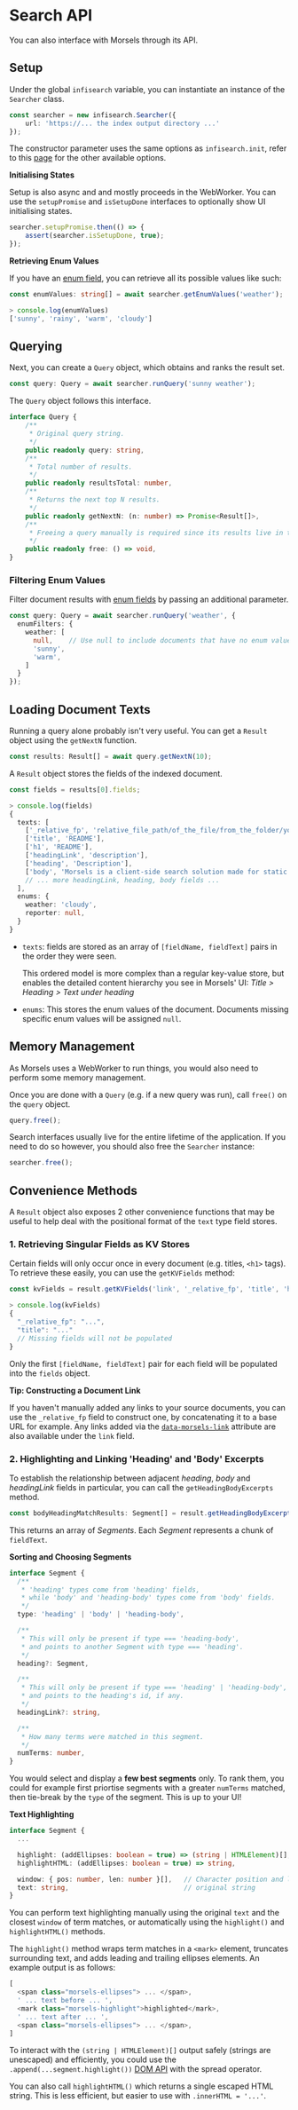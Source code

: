 # Search API

You can also interface with Morsels through its API.

## Setup

Under the global `infisearch` variable, you can instantiate an instance of the `Searcher` class.

```ts
const searcher = new infisearch.Searcher({
    url: 'https://... the index output directory ...'
});
```

The constructor parameter uses the same options as `infisearch.init`, refer to this [page](./search_configuration.md#search-functionality-options) for the other available options.

**Initialising States**

Setup is also async and and mostly proceeds in the WebWorker. You can  use the `setupPromise` and `isSetupDone` interfaces to optionally show UI initialising states.

```ts
searcher.setupPromise.then(() => {
    assert(searcher.isSetupDone, true);
});
```

**Retrieving Enum Values**

If you have an [enum field](./indexer/fields.md#field-storage-storagetext), you can retrieve all its possible values like such:

```ts
const enumValues: string[] = await searcher.getEnumValues('weather');

> console.log(enumValues)
['sunny', 'rainy', 'warm', 'cloudy']
```

## Querying

Next, you can create a `Query` object, which obtains and ranks the result set. 

```ts
const query: Query = await searcher.runQuery('sunny weather');
```

The `Query` object follows this interface.

```ts
interface Query {
    /**
     * Original query string.
     */
    public readonly query: string,
    /**
     * Total number of results.
     */
    public readonly resultsTotal: number,
    /**
     * Returns the next top N results.
     */
    public readonly getNextN: (n: number) => Promise<Result[]>,
    /**
     * Freeing a query manually is required since its results live in the WebWorker.
     */
    public readonly free: () => void,
}
```

### Filtering Enum Values

Filter document results with [enum fields](./indexer/fields.md#field-storage-storagetext) by passing an additional parameter.

```ts
const query: Query = await searcher.runQuery('weather', {
  enumFilters: {
    weather: [
      null,    // Use null to include documents that have no enum values
      'sunny',
      'warm',
    ]
  }
});
```

## Loading Document Texts

Running a query alone probably isn't very useful. You can get a `Result` object using the `getNextN` function.

```ts
const results: Result[] = await query.getNextN(10);
```

A `Result` object stores the fields of the indexed document.

```ts
const fields = results[0].fields;

> console.log(fields)
{
  texts: [
    ['_relative_fp', 'relative_file_path/of_the_file/from_the_folder/you_indexed'],
    ['title', 'README'],
    ['h1', 'README'],
    ['headingLink', 'description'],
    ['heading', 'Description'],
    ['body', 'Morsels is a client-side search solution made for static sites, .....'],
    // ... more headingLink, heading, body fields ...
  ],
  enums: {
    weather: 'cloudy',
    reporter: null,
  }
}
```

- `texts`: fields are stored as an array of `[fieldName, fieldText]` pairs in the order they were seen.

   This ordered model is more complex than a regular key-value store, but enables the detailed content hierarchy you see in Morsels' UI: *Title > Heading > Text under heading*
- `enums`: This stores the enum values of the document. Documents missing specific enum values will be assigned `null`.

## Memory Management

As Morsels uses a WebWorker to run things, you would also need to perform some memory management.

Once you are done with a `Query` (e.g. if a new query was run), call `free()` on the `query` object.

```ts
query.free();
```

Search interfaces usually live for the entire lifetime of the application. If you need to do so however, you should also free the `Searcher` instance:

```ts
searcher.free();
```

## Convenience Methods

A `Result` object also exposes 2 other convenience functions that may be useful to help deal with the positional format of the `text` type field stores.

### 1. Retrieving Singular Fields as KV Stores

Certain fields will only occur once in every document (e.g. titles, `<h1>` tags). To retrieve these easily, you can use the `getKVFields` method:

```ts
const kvFields = result.getKVFields('link', '_relative_fp', 'title', 'h1');

> console.log(kvFields)
{
  "_relative_fp": "...",
  "title": "..."
  // Missing fields will not be populated
}
```

Only the first `[fieldName, fieldText]` pair for each field will be populated into the `fields` object.

**Tip: Constructing a Document Link**

If you haven't manually added any links to your source documents, you can use the `_relative_fp` field to construct one, by concatenating it to a base URL for example. Any links added via the [`data-morsels-link`](./linking_to_others.md) attribute are also available under the `link` field.

### 2. Highlighting and Linking 'Heading' and 'Body' Excerpts

To establish the relationship between adjacent *heading*, *body* and *headingLink* fields in particular, you can call the `getHeadingBodyExcerpts` method.

```ts
const bodyHeadingMatchResults: Segment[] = result.getHeadingBodyExcerpts();
```

This returns an array of *Segments*. Each *Segment* represents a chunk of `fieldText`.

**Sorting and Choosing Segments**

```ts
interface Segment {
  /**
   * 'heading' types come from 'heading' fields,
   * while 'body' and 'heading-body' types come from 'body' fields.
   */
  type: 'heading' | 'body' | 'heading-body',

  /**
   * This will only be present if type === 'heading-body',
   * and points to another Segment with type === 'heading'.
   */
  heading?: Segment,

  /**
   * This will only be present if type === 'heading' | 'heading-body',
   * and points to the heading's id, if any.
   */
  headingLink?: string,

  /**
   * How many terms were matched in this segment.
   */
  numTerms: number,
}
```

You would select and display a **few best segments** only. To rank them, you could for example first priortise segments with a greater `numTerms` matched, then tie-break by the `type` of the segment. This is up to your UI!

**Text Highlighting**

```ts
interface Segment {
  ...

  highlight: (addEllipses: boolean = true) => (string | HTMLElement)[],
  highlightHTML: (addEllipses: boolean = true) => string,

  window: { pos: number, len: number }[],   // Character position and length
  text: string,                             // original string
}

```

You can perform text highlighting manually using the original `text` and the closest `window` of term matches, or automatically using the `highlight()` and `highlightHTML()` methods.

The `highlight()` method wraps term matches in a `<mark>` element, truncates surrounding text, and adds leading and trailing ellipses elements. An example output is as follows:

```ts
[
  <span class="morsels-ellipses"> ... </span>,
  ' ... text before ... ',
  <mark class="morsels-highlight">highlighted</mark>,
  ' ... text after ... ',
  <span class="morsels-ellipses"> ... </span>,
]
```

To interact with the `(string | HTMLElement)[]` output safely (strings are unescaped) and efficiently, you could use the `.append(...segment.highlight())` [DOM API](https://developer.mozilla.org/en-US/docs/Web/API/Element/append) with the spread operator.

You can also call `highlightHTML()` which returns a single escaped HTML string. This is less efficient, but easier to use with `.innerHTML = '...'`.
